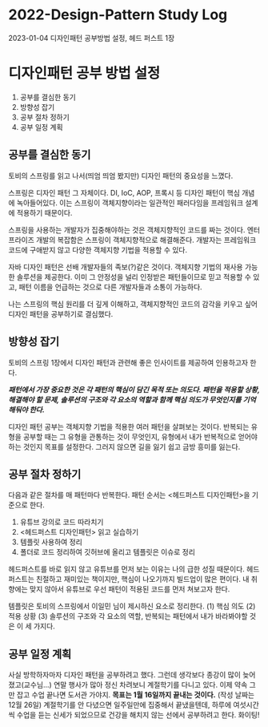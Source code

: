 # 2022-Design-Pattern Study Log

2023-01-04  디자인패턴 공부방법 설정, 헤드 퍼스트 1장<br>


# 디자인패턴 공부 방법 설정

1. 공부를 결심한 동기
2. 방향성 잡기
3. 공부 절차 정하기
4. 공부 일정 계획


## 공부를 결심한 동기

토비의 스프링를 읽고 나서(띄엄 띄엄 봤지만) 디자인 패턴의 중요성을 느꼈다.

스프링은 디자인 패턴 그 자체이다. DI, IoC, AOP, 프록시 등 디자인 패턴이 핵심 개념에 녹아들어있다. 이는 스프링이 객체지향이라는 일관적인 패러다임을 프레임워크 설계에 적용하기 때문이다.

스프링을 사용하는 개발자가 집중해야하는 것은 객체지향적인 코드를 짜는 것이다. 엔터프라이즈 개발의 복잡함은 스프링이 객체지향적으로 해결해준다. 개발자는 프레임워크 코드에 구애받지 않고 다양한 객체지향 기법을 적용할 수 있다.

자바 디자인 패턴은 선배 개발자들의 족보(?)같은 것이다. 객체지향 기법의 재사용 가능한 솔루션을 제공한다. 이미 그 안정성을 널리 인정받은 패턴들이므로 믿고 적용할 수 있고, 패턴 이름을 언급하는 것으로 다른 개발자들과 소통이 가능하다.

나는 스프링의 핵심 원리를 더 깊게 이해하고, 객체지향적인 코드의 감각을 키우고 싶어 디자인 패턴을 공부하기로 결심했다.


## 방향성 잡기

토비의 스프링 1장에서 디자인 패턴과 관련해 좋은 인사이트를 제공하여 인용하고자 한다.

***패턴에서 가장 중요한 것은 각 패턴의 핵심이 담긴 목적 또는 의도다. 패턴을 적용할 상황, 해결해야 할 문제, 솔루션의 구조와 각 요소의 역할과 함께 핵심 의도가 무엇인지를 기억해둬야 한다.***

디자인 패턴 공부는 객체지향 기법을 적용한 여러 패턴을 살펴보는 것이다. 반복되는 유형을 공부할 때는 그 유형을 관통하는 것이 무엇인지, 유형에서 내가 반복적으로 얻어야 하는 것인지 목표를 설정한다. 그러지 않으면 길을 잃기 쉽고 금방 흥미를 잃는다.


## 공부 절차 정하기

다음과 같은 절차를 매 패턴마다 반복한다. 패턴 순서는 <헤드퍼스트 디자인패턴>을 기준으로 한다.
1. 유튜브 강의로 코드 따라치기
2. <헤드퍼스트 디자인패턴> 읽고 실습하기
3. 템플릿 사용하여 정리
4. 폴더로 코드 정리하여 깃허브에 올리고 템플릿은 이슈로 정리

헤드퍼스트를 바로 읽지 않고 유튜브를 먼저 보는 이유는 나의 급한 성질 때문이다. 헤드퍼스트는 친절하고 재미있는 책이지만, 핵심이 나오기까지 빌드업이 많은 편이다. 내 취향에는 맞지 않아서 유튜브로 우선 패턴이 적용된 코드를 먼저 쳐보고자 한다.

템플릿은 토비의 스프링에서 이일민 님이 제시하신 요소로 정리한다. (1) 핵심 의도 (2) 적용 상황 (3) 솔루션의 구조와 각 요소의 역할, 반복되는 패턴에서 내가 바라봐야할 것은 이 세 가지다.

## 공부 일정 계획

사실 방학하자마자 디자인 패턴을 공부하려고 했다. 그런데 생각보다 종강이 많이 늦어졌고(교수님...) 연말 행사가 많아 정신 차려보니 계절학기를 다니고 있다. 이제 약속 그만 잡고 수업 끝나면 도서관 가야지. **목표는 1월 16일까지 끝내는 것이다.** (작성 날짜는 12월 26일) 계절학기를 안 다녔으면 일주일만에 집중해서 끝냈을텐데, 하루에 여섯시간씩 수업을 듣는 신세가 되었으므로 건강을 해치지 않는 선에서 공부하려고 한다. 화이팅!


